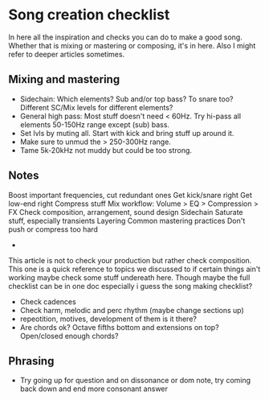 # Song creation checklist
In here all the inspiration and checks you can do to make a good song. Whether that is mixing or mastering or composing, it's in here. Also I might refer to deeper articles sometimes.

## Mixing and mastering
- Sidechain: Which elements? Sub and/or top bass? To snare too? Different SC/Mix levels for different elements?
- General high pass: Most stuff doesn't need < 60Hz. Try hi-pass all elements 50-150Hz range except (sub) bass.
- Set lvls by muting all. Start with kick and bring stuff up around it.
- Make sure to unmud the > 250-300Hz range.
- Tame 5k-20kHz not muddy but could be too strong.

## Notes
Boost important frequencies, cut redundant ones
Get kick/snare right
Get low-end right
Compress stuff
Mix workflow: Volume > EQ > Compression > FX
Check composition, arrangement, sound design
Sidechain
Saturate stuff, especially transients
Layering
Common mastering practices
Don't push or compress too hard

- 

This article is not to check your production but rather check composition. This one is a quick reference to topics we discussed to if certain things ain't working maybe check some stuff undereath here. Though maybe the full checklist can be in one doc especially i guess the song making checklist?

- Check cadences
- Check harm, melodic and perc rhythm (maybe change sections up)
- repeotition, motives, development of them is it there?
- Are chords ok? Octave fifths bottom and extensions on top? Open/closed enough chords?


## Phrasing
- Try going up for question and on dissonance or dom note, try coming back down and end more consonant answer
